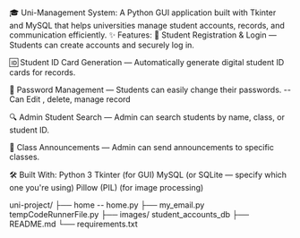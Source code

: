 🎓 Uni-Management System:
A Python GUI application built with Tkinter and MySQL that helps universities manage student accounts, records, and communication efficiently.
✨ Features:
📝 Student Registration & Login — Students can create accounts and securely log in.

🆔 Student ID Card Generation — Automatically generate digital student ID cards for records.

🔐 Password Management — Students can easily change their passwords.
--Can Edit , delete, manage record

🔍 Admin Student Search — Admin can search students by name, class, or student ID.

📢 Class Announcements — Admin can send announcements to specific classes.

🛠️ Built With:
Python 3
Tkinter (for GUI)
MySQL (or SQLite — specify which one you're using)
Pillow (PIL) (for image processing)

uni-project/
├── home
    -- home.py
   ├── my_email.py
      tempCodeRunnerFile.py
├── images/
student_accounts_db
├── README.md
└── requirements.txt
